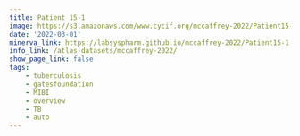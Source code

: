 ```yaml
---
title: Patient 15-1
image: https://s3.amazonaws.com/www.cycif.org/mccaffrey-2022/Patient15-1/thumbnail--default.jpg
date: '2022-03-01'
minerva_link: https://labsyspharm.github.io/mccaffrey-2022/Patient15-1
info_link: /atlas-datasets/mccaffrey-2022/
show_page_link: false
tags:
    - tuberculosis
    - gatesfoundation
    - MIBI
    - overview
    - TB
    - auto
---
```

